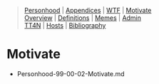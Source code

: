 [  this is a comment. ]::

<link href="styles.css" rel="stylesheet"></link>
 
> [Personhood](../Personhood.md)  | [Appendices](./Personhood-99-00-00-Appendices.md)  | [WTF](./Personhood-99-00-01-WTF.md)  | [Motivate](./Personhood-99-00-02-Motivate.md)  
> [Overview](./Personhood-99-00-03-Overview.md)  | [Definitions](./Personhood-99-00-04-Definitions.md)  | [Memes](./Personhood-99-00-05-Memes.md)  | [Admin](./Personhood-99-00-06-Admin.md)  
> [TT4N](./Personhood-99-00-07-TT4N.md) | [Hosts](./Personhood-99-00-08-Hosts.md) | [Bibliography](./Personhood-99-00-99-Bibliography.md)

# Motivate

- Personhood-99-00-02-Motivate.md
